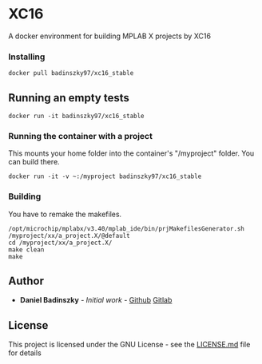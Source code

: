 # XC16

A docker environment for building MPLAB X projects by XC16


### Installing


```
docker pull badinszky97/xc16_stable
```

## Running an empty tests

```
docker run -it badinszky97/xc16_stable
```

### Running the container with a project

This mounts your home folder into the container's "/myproject" folder. You can build there.

```
docker run -it -v ~:/myproject badinszky97/xc16_stable
```

### Building

You have to remake the makefiles.

```
/opt/microchip/mplabx/v3.40/mplab_ide/bin/prjMakefilesGenerator.sh /myproject/xx/a_project.X/@default
cd /myproject/xx/a_project.X/
make clean
make
```



## Author

* **Daniel Badinszky** - *Initial work* - [Github](https://github.com/badinszky97) [Gitlab](https://github.com/badidani) 


## License

This project is licensed under the GNU License - see the [LICENSE.md](LICENSE.md) file for details

